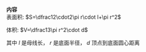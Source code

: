 **内容**  
表面积: $S=\dfrac12\cdot2\pi r\cdot l+\pi r^2$  
  
体积: $V=\dfrac13\pi r^2\cdot d$  
  
其中 $l$ 是母线长， $r$ 是底面半径， $d$ 顶点到底面圆心距离  

